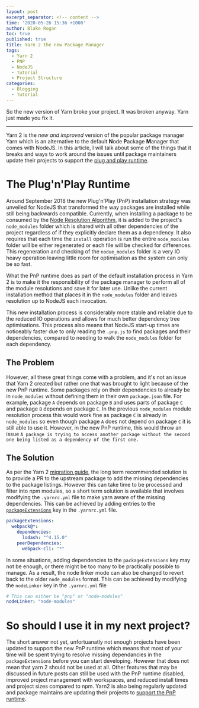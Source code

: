 ```yaml
---
layout: post
excerpt_separator: <!-- content -->
time: '2020-05-26 15:36 +1000'
author: Blake Rogan
toc: true
published: true
title: Yarn 2 the new Package Manager
tags:
  - Yarn 2
  - PNP
  - NodeJS
  - Tutorial
  - Project Structure
categories:
  - Blogging
  - Tutorial
---
```

So the new version of Yarn broke your project. It was broken anyway. Yarn just made you fix it.

<!-- content -->

------

Yarn 2 is the *new and improved* version of the popular package manager Yarn which is an alternative to the default **N**ode **P**ackage **M**anager that comes with NodeJS. In this article, I will talk about some of the things that it breaks and ways to work around the issues until package maintainers update their projects to support the [plug and play runtime][pnp_runtime]. 


# The Plug'n'Play Runtime
Around September 2018 the new Plug'n'Play (PnP) installation strategy was unveiled for NodeJS that transformed the way packages are installed while still being backwards compatible. Currently, when installing a package to be consumed by the [Node Resolution Algorithm][node_resolution_algorithm], it is added to the project's `node_modules` folder which is shared with all other dependencies of the project regardless of if they explicitly declare them as a dependency. It also requires that each time the `install` operation is run the entire `node_modules` folder will be either regenerated or each file will be checked for differences. This regeneration and checking of the `nodue_modules` folder is a very IO heavy operation leaving little room for optimisation as the system can only be so fast.

What the PnP runtime does as part of the default installation process in Yarn 2 is to make it the responsibility of the package manager to perform all of the module resolutions and save it for later use. Unlike the current installation method that places it in the `node_modules` folder and leaves resolution up to NodeJS each invocation.

This new installation process is considerably more stable and reliable due to the reduced IO operations and allows for much better dependency tree optimisations. This process also means that NodeJS start-up times are noticeably faster due to only reading the `.pnp.js` to find packages and their dependencies, compared to needing to walk the `node_modules` folder for each dependency.

## The Problem
However, all these great things come with a problem, and it's not an issue that Yarn 2 created but rather one that was brought to light because of the new PnP runtime. Some packages rely on their dependencies to already be in `node_modules` without defining them in their own `package.json` file.
For example, package `A` depends on package `B` and uses parts of package `C` and package `B` depends on package `C`. In the previous `node_modules` module resolution process this would work fine as package `C` is already in `node_modules` so even though package `A` does not depend on package `C` it is still able to use it. However, in the new PnP runtime, this would throw an issue `A package is trying to access another package without the second one being listed as a dependency of the first one.`

## The Solution
As per the Yarn 2 [migration guide][migration_guide], the long term recommended solution is to provide a PR to the upstream package to add the missing dependencies to the package listings. However this can take time to be processed and filter into npm modules, so a short term solution is available that involves modifying the `.yarnrc.yml` file to make yarn aware of the missing dependencies. This can be achieved by adding entries to the [`packageExtensions`][package-extensions] key in the `.yarnrc.yml` file.

```yaml
packageExtensions:
  webpack@*:
    dependencies:
      lodash: "^4.15.0"
    peerDependencies:
      webpack-cli: "*"
```

In some situations, adding dependencies to the `packageExtensions` key may not be enough, or there might be too many to be practically possible to manage. As a result, the node linker mode can also be changed to revert back to the older `node_modules` format. This can be achieved by modifying the `nodeLinker` key in the `.yarnrc.yml` file
```yaml
# This can either be "pnp" or "node-modules"
nodeLinker: "node-modules"
```

# So should I use it in my next project?
The short answer not yet, unfortuanatly not enough projects have been updated to support the new PnP runtime which means that most of your time will be spent trying to resolve missing dependancies in the `packageExtensions` before you can start developing. However that does not mean that yarn 2 should not be used at all. Other features that may be discussed in future posts can still be used with the PnP runtime disabled, improved project management with workspaces, and reduced install times and project sizes compared to npm. Yarn2 is also being regularly updated and package maintains are updating their projects to [support the PnP runtime][compat_table].

[pnp_runtime]: https://yarnpkg.com/features/pnp
[node_resolution_algorithm]: https://nodejs.org/api/modules.html#modules_all_together
[migration_guide]: https://yarnpkg.com/advanced/migration
[package-extensions]: https://yarnpkg.com/configuration/yarnrc#packageExtensions
[compat_table]: https://yarnpkg.com/features/pnp#compatibility-table